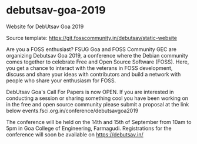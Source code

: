 # debutsav-goa-2019
Website for DebUtsav Goa 2019

Source template: https://git.fosscommunity.in/debutsav/static-website

Are you a FOSS enthusiast? FSUG Goa and FOSS Community GEC are organizing Debutsav Goa 2019, a conference where the Debian community comes together to celebrate Free and Open Source Software (FOSS). Here, you get a chance to interact with the veterans in FOSS development, discuss and share your ideas with contributors and build a network with people who share your enthusiasm for FOSS. 

DebUtsav Goa's Call For Papers is now OPEN. If you are interested in conducting a session or sharing something cool you have been working on in the free and open source community please submit a proposal at the link below
events.fsci.org.in/conference/debutsavgoa2019

The conference will be held on the 14th and 15th of September from 10am to 5pm in Goa College of Engineering, Farmagudi. Registrations for the conference will soon be available on 
https://debutsav.in/

